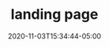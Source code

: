 ---
title: "landing page"
date: 2020-11-03T15:34:44-05:00
draft: true
header: 'Modern monitoring & analytics'
subheader: 'See inside any stack, any app, at any scale, anywhere.' 
pricing:
  - infrastructure: 
      title: Infrastucture 
      price: $15 
      description: Centralize your monitoring of systems and services 
      bullets:
        bullet_one: 250+ integrations 
        bullet_two: Out-of-the-box dashboards 
        bullet_three: 15-month metric retention
  - apm:
      title: APM
      price: $31 
      description: Centralize your monitoring of systems and services 
      bullets:
        bullet_one: Java, Ruby, Python, Go, Node, and more
        bullet_two: Out-of-the-box application health dashboards 
        bullet_three: 1 million trace events per host included
  - logs_management:
      title: Logs Management
      price: $1.27 
      description: Analyze and explore log data in context 
      bullets:
        bullet_one: Collect from any source
        bullet_two: Automated & custom processing
        bullet_three: Fully integrated with Infrastructure and APM
---